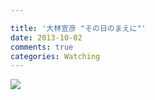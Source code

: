 ```yaml
---

title: '大林宣彦 "その日のまえに"'
date: 2013-10-02
comments: true
categories: Watching
---
```


<img src="/images/sonohinomaeni.jpg" class="image">
